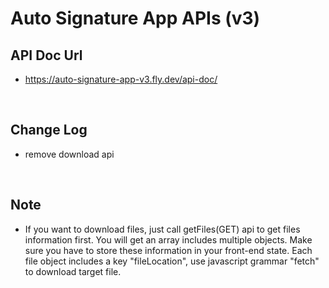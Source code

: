 # Auto Signature App APIs (v3)

## API Doc Url
* https://auto-signature-app-v3.fly.dev/api-doc/
<br/>

## Change Log
* remove download api
<br/>

## Note
* If you want to download files, just call getFiles(GET) api to get files information first. You will get an array includes multiple objects. Make sure you have to store these information in your front-end state. Each file object includes a key "fileLocation", use javascript grammar "fetch" to download target file.